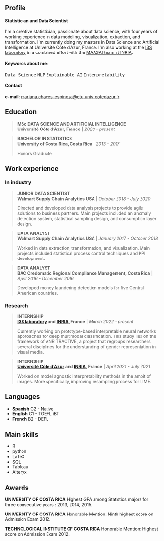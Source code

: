 ## Profile

#### Statistician and Data Scientist

I'm a creative statistician, passionate about data science, with four years of working experience in data modeling, visualization, extraction, and transformation. I'm currently doing my masters in Data Science and Artificial Intelligence at Université Côte d'Azur, France. I'm also working at the [I3S laboratory](https://www.i3s.unice.fr/) in a combined effort with the [MAASAI team at INRIA](https://team.inria.fr/maasai/). 

#### Keywords about me:
<kbd>Data Science</kbd> <kbd>NLP</kbd> <kbd>Explainable AI</kbd> <kbd>Interpretability</kbd> 

#### Contact

**e-mail**: mariana.chaves-espinoza@etu.univ-cotedazur.fr

## Education

> **MSc DATA SCIENCE AND ARTIFICIAL INTELLIGENCE**  
> **Université Côte d’Azur, France** | *2020 - present*

> **BACHELOR IN STATISTICS**  
> **University of Costa Rica, Costa Rica** | *2013 - 2017* 
> 
> Honors Graduate


## Work experience

### In industry

> **JUNIOR DATA SCIENTIST**  
> **Walmart Supply Chain Analytics USA** | *October 2018 - July 2020*
> 
> Directed and developed data analysis projects to provide agile solutions to business partners. Main projects included an anomaly detection system, statistical sampling design, and consumption layer design.

> **DATA ANALYST**  
> **Walmart Supply Chain Analytics USA** | *January 2017 - October 2018*
> 
> Worked in data extraction, transformation, and visualization. Main projects included statistical process control techniques and KPI development.

> **DATA ANALYST**  
> **BAC Credomatic Regional Compliance Management, Costa Rica** | *April 2016 - December 2016*
> 
> Developed money laundering detection models for five Central American countries.

### Research

> **INTERNSHIP**  
> **[I3S laboratory](https://www.i3s.unice.fr/) and [INRIA](https://team.inria.fr/maasai/), France** | *March 2022 - present*
> 
> Currently working on prototype-based interpretable neural networks approaches for deep multimodal classification. This study lies on the framework of ANR TRACTIVE, a project that regroups researchers several disciplines for the understanding of gender representation in visual media.  

> **INTERNSHIP**  
> **[Université Côte d’Azur](https://univ-cotedazur.fr/laboratoires/laboratoire-jean-alexandre-dieudonne-ljad-1) and [INRIA](https://team.inria.fr/maasai/), France** | *April 2021 - July 2021*
> 
> Worked on model agnostic interpretability methods in the ambit of images. More specifically, improving resampling process for LIME.

## Languages

* **Spanish** C2 - Native
* **English** C1 - TOEFL iBT
* **French** B2 - DEFL

## Main skills

- R
- python
- LaTeX
- SQL
- Tableau
- Alteryx

## Awards

**UNIVERSITY OF COSTA RICA**
Highest GPA among Statistics majors for three consecutive years : 2013, 2014, 2015.

**UNIVERSITY OF COSTA RICA**
Honorable Mention: Ninth highest score on Admission Exam 2012.

**TECHNOLOGICAL INSTITUTE OF COSTA RICA**
Honorable Mention: Highest score on Admission Exam 2012.